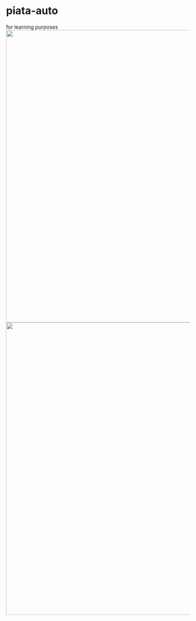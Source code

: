 # piata-auto
for learning purposes
<img src="https://s1.postimg.org/8vo5sf8gbj/Untitled.png" width="800px">
<img src="https://s1.postimg.org/6unep1ptpr/Untitled.png" width="800px">
